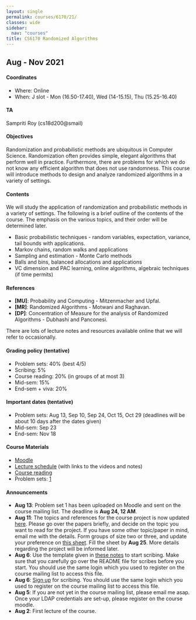 ```yaml
---
layout: single
permalink: courses/6170/21/
classes: wide
sidebar:
  nav: "courses"
title: CS6170 Randomized Algorithms
---
```


## Aug - Nov 2021

#### <i class="fas fa-map-marker-alt" style="color:DodgerBlue"></i> Coordinates
- Where: Online
- When: J slot - Mon (16.50-17.40), Wed (14-15.15), Thu (15.25-16.40)

#### <i class="fas fa-users" style="color:DodgerBlue"></i> TA
Sampriti Roy (cs18d200@smail)

#### <i class="fas fa-bullseye" style="color:DodgerBlue"></i> Objectives
Randomization and probabilistic methods are ubiquitous in Computer Science. Randomization often provides simple, elegant algorithms that perform well in practice. Furthermore, there are problems for which we do not know any efficient algorithm that does not use randomness. This course will introduce methods to design and analyze randomized algorithms in a variety of settings.

#### <i class="far fa-list-alt" style="color:DodgerBlue"></i> Contents
We will study the application of randomization and probabilistic methods in a variety of settings. The following is a brief outline of the contents of the course. The emphasis on the various topics, and their order will be determined later.
- Basic probabilistic techniques - random variables, expectation, variance, tail bounds with applications.
- Markov chains, random walks and applications
- Sampling and estimation - Monte Carlo methods
- Balls and bins, balanced allocations and applications
- VC dimension and PAC learning, online algorithms, algebraic techniques (if time permits)


#### <i class="fas fa-book" style="color:DodgerBlue"></i> References
 - **[MU]**: Probability and Computing - Mitzenmacher and Upfal.
 - **[MR]**: Randomized Algorithms - Motwani and Raghavan.
 - **[DP]**: Concentration of Measure for the analysis of Randomized Algorithms - Dubhashi and Panconesi.

 There are lots of lecture notes and resources available online that we will refer to occasionally.

#### <i class="fas fa-percentage" style="color:DodgerBlue"></i> Grading policy (tentative)
- Problem sets: 40% (best 4/5)
- Scribing: 5%
- Course reading: 20% (in groups of at most 3)
- Mid-sem: 15%
- End-sem + viva: 20%

#### <i class="far fa-calendar-alt" style="color:DodgerBlue"></i> Important dates (tentative)
- Problem sets: Aug 13, Sep 10, Sep 24, Oct 15, Oct 29 (deadlines will be about 10 days after the dates given)
- Mid-sem: Sep 23
- End-sem: Nov 18

#### <i class="fas fa-folder-open" style="color:DodgerBlue"></i> Course Materials
- [Moodle](https://courses.iitm.ac.in/course/view.php?id=425)
- [Lecture schedule](lectures.html) (with links to the videos and notes)
- [Course reading](reading.html)
- Problem sets: [1](https://courses.iitm.ac.in/mod/assign/view.php?id=2705)

#### <i class="fas fa-bullhorn" style="color:DodgerBlue"></i> Announcements
  - **Aug 13**: Problem set 1 has been uploaded on Moodle and sent on the course mailing list. The deadline is **Aug 24, 12 AM**.
  - **Aug 11**: The topics and references for the course project is now updated [here](reading.html). Please go over the papers briefly, and decide on the topic you want to read for the project. If you have some other topic/paper in mind, email me with the details. Form groups of size two or three, and update your preference on [this sheet](https://docs.google.com/spreadsheets/d/1Xyb9nqgkRZNTi-fWFDDngv0rjU6tC8DarWQrYrzfQLA/edit?usp=sharing). Fill the sheet by **Aug 25**. More details regarding the project will be informed later.
  - **Aug 6**: Use the template given in [these notes](https://drive.google.com/file/d/1JMZwXtFxr3FlgIjw-PQnwGWknXqFg8Th/view?usp=sharing) to start scribing. Make sure that you carefully go over the README file for scribes before you start. You should use the same login which you used to register on the course mailing list to access this file.
  - **Aug 6**: [Sign up](https://docs.google.com/spreadsheets/d/1xOL_tg4OZh-D_yxHkNwrHe6KWuUrUAv5OxRcHuGjj8A/edit?usp=sharing) for scribing. You should use the same login which you used to register on the course mailing list to access this file.
  - **Aug 5**: If you are not yet in the course mailing list, please email me asap. Once your LDAP credentials are set-up, please register on the course moodle.
  - **Aug 2**: First lecture of the course.
